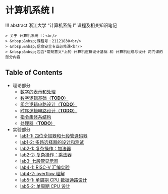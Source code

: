 # 计算机系统 Ⅰ

!!! abstract 
    浙江大学 “计算机系统 Ⅰ” 课程及相关知识笔记

    > 关于 计算机系统 Ⅰ：<br/>
    > &nbsp;&nbsp;课程号：21121830<br/>
    > &nbsp;&nbsp;信息安全专业必修课<br/>
    > &nbsp;&nbsp;包含*常规意义*上的 计算机逻辑设计基础 和 计算机组成与设计 两门课的部分内容

## Table of Contents
- 理论部分
    - [数字的表示和处理](topic1)
    - [数字逻辑基础（**TODO**）](topic2)
    - [组合逻辑电路设计（**TODO**）](topic3)
    - [时序逻辑电路设计（**TODO**）](topic4)
    - [指令集体系结构](topic5)
    - [处理器（**TODO**）](topic6)
- 实验部分
    - [lab1-1: 四位全加器和七段管译码器](lab1-1)
    - [lab1-2: 多路选择器的设计和测试](lab1-2)
    - [lab2-1: 复杂操作：加法器](lab2-1)
    - [lab2-2: 复杂操作：乘法器](lab2-2)
    - [lab3: 七段管显示器](lab3)
    - [lab4-1: RISC-V 汇编实验](lab4-1)
    - [lab4-2: overflow 理解](lab4-2)
    - [lab5-1: 单周期 CPU 数据通路设计](lab5-1)
    - [lab5-2: 单周期 CPU 设计](lab5-2)